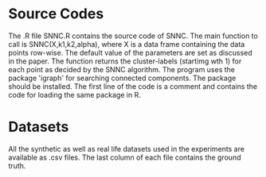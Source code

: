 # Source Codes
The .R file SNNC.R contains the source code of SNNC. The main function to call is SNNC(X,k1,k2,alpha), where X is a data frame containing the data points row-wise. The default value of the parameters are set as discussed in the paper. The function returns the cluster-labels (startimg wth 1) for each point as decided by the SNNC algorithm. The program uses the package 'igraph' for searching connected components. The package should be installed. The first line of the code is a comment and contains the code for loading the same package in R.


# Datasets
All the synthetic as well as real life datasets used in the experiments are available as .csv files. The last column of each file contains the ground truth.
